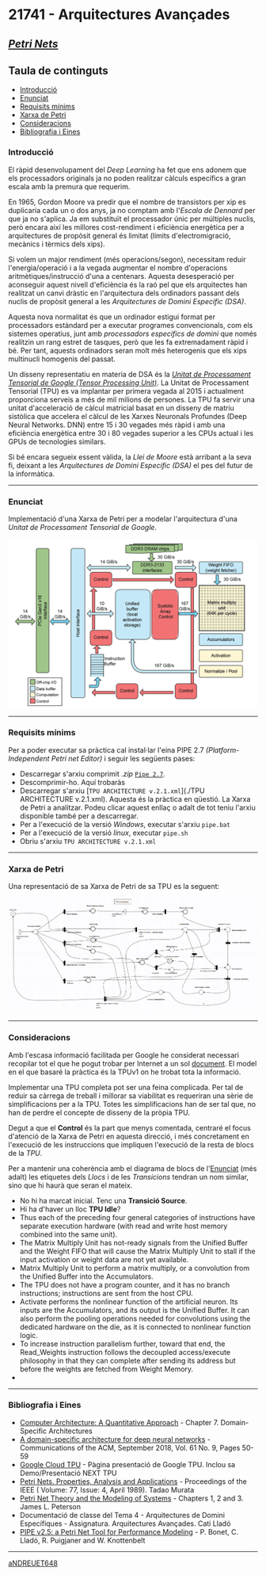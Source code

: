 # 21741 - Arquitectures Avançades

## [***Petri Nets***](https://github.com/aNDREUET648/aa.aa_PetriNets)


## Taula de continguts
- [Introducció](#introducció)
- [Enunciat](#enunciat)
- [Requisits mínims](#requisits-mínims)
- [Xarxa de Petri](#xarxa-de-petri)
- [Consideracions](#consideracions)
- [Bibliografia i Eines](#bibliografia-i-eines)

### Introducció

   El ràpid desenvolupament del *Deep Learning* ha fet que ens adonem que els processadors originals ja no poden realitzar càlculs específics a gran escala amb la premura que requerim.

   En 1965, Gordon Moore va predir que el nombre de transistors per xip es duplicaria cada un o dos anys, ja no comptam amb l'*Escala de Dennard* per que ja no s'aplica. Ja em substituït el processador únic per múltiples nuclis, però encara així les millores cost-rendiment i eficiència energètica per a arquitectures de propòsit general és limitat (límits d'electromigració, mecànics i tèrmics dels xips). 

   Si volem un major rendiment (més operacions/segon), necessitam reduir l'energia/operació i a la vegada augmentar el nombre d'operacions aritmètiques/instrucció d'una a centenars. Aquesta desesperació per aconseguir aquest nivell d'eficiència és la raó pel que els arquitectes han realitzat un canvi dràstic en l'arquitectura dels ordinadors passant dels nuclis de propòsit general a les *Arquitectures de Domini Específic (DSA)*.
   
   Aquesta nova normalitat és que un ordinador estigui format per processadors estàndard per a executar programes convencionals, com els sistemes operatius, junt amb *processadors específics de domini* que només realitzin un rang estret de tasques, però que les fa extremadament ràpid i bé. Per tant, aquests ordinadors seran molt més heterogenis que els xips multinucli homogenis del passat.
   
   Un disseny representatiu en materia de DSA és la *[Unitat de Processament Tensorial de Google (Tensor Processing Unit)](https://en.wikipedia.org/wiki/Tensor_Processing_Unit)*. La Unitat de Processament Tensorial (TPU) es va implantar per primera vegada al 2015 i actualment proporciona serveis a més de mil milions de persones. La TPU fa servir una unitat d'acceleració de càlcul matricial basat en un disseny de matriu sistòlica que accelera el càlcul de les Xarxes Neuronals Profundes (Deep Neural Networks. DNN) entre 15 i 30 vegades més ràpid i amb una eficiència energètica entre 30 i 80 vegades superior a les CPUs actual i les GPUs de tecnologies similars.

   Si bé encara segueix essent vàlida, la *Llei de Moore* està arribant a la seva fi, deixant a les *Arquitectures de Domini Específic (DSA)* el pes del futur de la informàtica.
      

---

### Enunciat

Implementació d'una Xarxa de Petri per a modelar l'arquitectura d'una *Unitat de Processament Tensorial de Google*. 

![Diagrama de Blocs](./tpu_block_diagram.png?raw=true "Diagrama de Blocs de la TPU")

---
### Requisits mínims

Per a poder executar sa pràctica cal instal·lar l'eina PIPE 2.7 *(Platform-Independent Petri net Editor)* i seguir les següents pases:
  - Descarregar s'arxiu comprimit *.zip* [```Pipe 2.7```](./pipe2.7/pipe2.7%5B20131028%5D.zip).  
  - Descomprimir-ho. Aquí trobaràs 
  - Descarregar s'arxiu [```TPU ARCHITECTURE v.2.1.xml```](./TPU ARCHITECTURE v.2.1.xml). Aquesta és la pràctica en qüestió. La Xarxa de Petri a analitzar. Podeu clicar aquest enllaç o adalt de tot teniu l'arxiu disponible també per a descarregar.
  - Per a l'execució de la versió *Windows*, executar s'arxiu ```pipe.bat```
  - Per a l'execució de la versió *linux*, executar ```pipe.sh```
  - Obriu s'arxiu ```TPU ARCHITECTURE v.2.1.xml```

---
### Xarxa de Petri

Una representació de sa Xarxa de Petri de sa TPU es la seguent:

![Xarxa de Petri](./tpu_petri_net_v2.1.PNG?raw=true "Xarxa de Petri de la TPU")

---

### Consideracions


Amb l'escasa informació facilitada per Google he considerat necessari recopilar tot el que he pogut trobar per Internet a un sol [document](./DSA-TPU_architecture.pdf). El model en el que basaré la pràctica és la TPUv1 on he trobat tota la informació.

Implementar una TPU completa pot ser una feina complicada. Per tal de reduir sa càrrega de treball i millorar sa viabilitat es requeriran una sèrie de simplificacions per a la TPU. Totes les simplificacions han de ser tal que, no han de perdre el concepte de disseny de la pròpia TPU.

Degut a que el **Control** és la part que menys comentada, centraré el focus d'atenció de la Xarxa de Petri en aquesta direcció, i més concretament en l'execució de les instruccions que impliquen l'execució de la resta de blocs de la *TPU*.

Per a mantenir una coherència amb el diagrama de blocs de l'[Enunciat](#enunciat) (més adalt) les etiquetes dels *Llocs* i de les *Transicions* tendran un nom similar, sino que hi haurà que seran el mateix.


  
  - No hi ha marcat inicial. Tenc una **Transició Source**.
  - Hi ha d'haver un lloc **TPU Idle**?
  - Thus each of the preceding four general categories of instructions have separate execution hardware (with read and write host memory combined into the same unit).
  - The Matrix Multiply Unit has not-ready signals from the Unified Buffer and the Weight FIFO that will cause the Matrix Multiply Unit to stall if the input activation or weight data are not yet available.
  - Matrix Multiply Unit to perform a matrix multiply, or a convolution from the Unified Buffer into the Accumulators.
  - The TPU does not have a program counter, and it has no branch instructions; instructions are sent from the host CPU.
  - Activate performs the nonlinear function of the artificial neuron. Its inputs are the Accumulators, and its output is the Unified Buffer. It can also perform the pooling operations needed for convolutions using the dedicated hardware on the die, as it is connected to nonlinear function logic.
  - To increase instruction parallelism further, toward that end, the Read_Weights instruction follows the decoupled access/execute philosophy in that they can complete after sending its address but before the weights are fetched from Weight Memory.
  - 

---

### Bibliografia i Eines

  - [Computer Architecture: A Quantitative Approach](https://www.elsevier.com/books/computer-architecture/hennessy/978-0-12-811905-1) - Chapter 7. Domain-Specific Architectures
  - [A domain-specific architecture for deep neural networks](https://dl.acm.org/doi/pdf/10.1145/3154484) - Communications of the ACM, September 2018, Vol. 61 No. 9, Pages 50-59
  - [Google Cloud TPU](https://cloud.google.com/tpu) - Pàgina presentació de Google TPU. Inclou sa Demo/Presentació NEXT TPU
  - [Petri Nets. Properties, Analysis and Applications](./Murata%20-%20Petri%20Nets%20-%20Properties%2C%20Analysis%20and%20Applications.pdf) - Proceedings of the IEEE ( Volume: 77, Issue: 4, April 1989). Tadao Murata
  - [Petri Net Theory and the Modeling of Systems](https://www.amazon.es/Petri-Net-Theory-Modeling-Systems/dp/1080591176) - Chapters 1, 2 and 3. James L. Peterson
  - Documentació de classe del Tema 4 - Arquitectures de Domini Específiques - Assignatura. Arquitectures Avançades. Cati Lladó
  - [PIPE v2.5: a Petri Net Tool for Performance Modeling](https://www.doc.ic.ac.uk/~wjk/publications/bonet-llado-knottenbelt-puijaner-clei-2007.pdf) - P. Bonet, C. Lladó, R. Puigjaner and W. Knottenbelt


---
[aNDREUET648](https://github.com/aNDREUET648)
